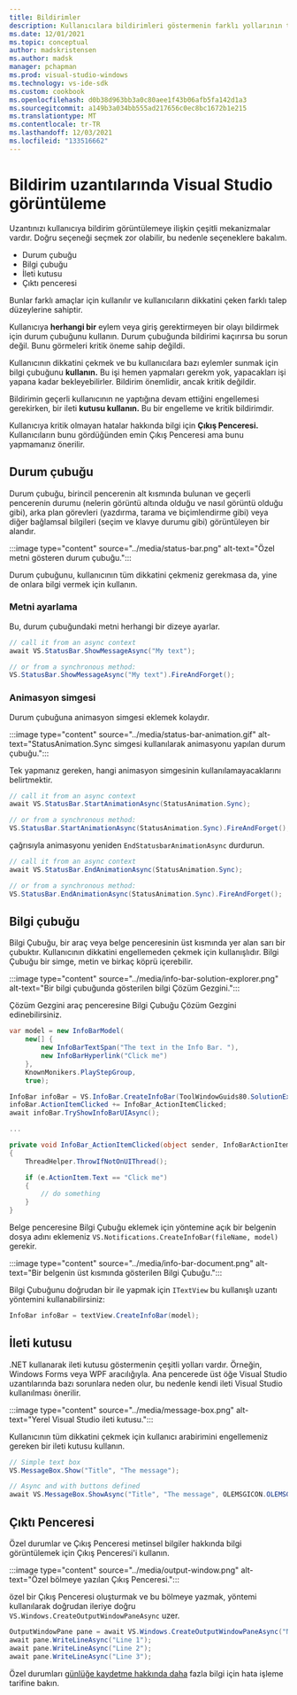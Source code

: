 ```yaml
---
title: Bildirimler
description: Kullanıcılara bildirimleri göstermenin farklı yollarının tarifi.
ms.date: 12/01/2021
ms.topic: conceptual
author: madskristensen
ms.author: madsk
manager: pchapman
ms.prod: visual-studio-windows
ms.technology: vs-ide-sdk
ms.custom: cookbook
ms.openlocfilehash: d0b38d963bb3a0c80aee1f43b06afb5fa142d1a3
ms.sourcegitcommit: a149b3a034bb555ad217656c0ec8bc1672b1e215
ms.translationtype: MT
ms.contentlocale: tr-TR
ms.lasthandoff: 12/03/2021
ms.locfileid: "133516662"
---
```

# <a name="displaying-notifications-in-visual-studio-extensions"></a>Bildirim uzantılarında Visual Studio görüntüleme

Uzantınızı kullanıcıya bildirim görüntülemeye ilişkin çeşitli mekanizmalar vardır. Doğru seçeneği seçmek zor olabilir, bu nedenle seçeneklere bakalım.

* Durum çubuğu
* Bilgi çubuğu
* İleti kutusu
* Çıktı penceresi

Bunlar farklı amaçlar için kullanılır ve kullanıcıların dikkatini çeken farklı talep düzeylerine sahiptir.

Kullanıcıya **herhangi bir** eylem veya giriş gerektirmeyen bir olayı bildirmek için durum çubuğunu kullanın. Durum çubuğunda bildirimi kaçırırsa bu sorun değil. Bunu görmeleri kritik öneme sahip değildi.

Kullanıcının dikkatini çekmek ve bu kullanıcılara bazı eylemler sunmak için bilgi çubuğunu **kullanın.** Bu işi hemen yapmaları gerekm yok, yapacakları işi yapana kadar bekleyebilirler. Bildirim önemlidir, ancak kritik değildir.

Bildirimin geçerli kullanıcının ne yaptığına devam ettiğini engellemesi gerekirken, bir ileti **kutusu kullanın.** Bu bir engelleme ve kritik bildirimdir.

Kullanıcıya kritik olmayan hatalar hakkında bilgi için **Çıkış Penceresi.** Kullanıcıların bunu gördüğünden emin Çıkış Penceresi ama bunu yapmamanız önerilir.

## <a name="status-bar"></a>Durum çubuğu
Durum çubuğu, birincil pencerenin alt kısmında bulunan ve geçerli pencerenin durumu (nelerin görüntü altında olduğu ve nasıl görüntü olduğu gibi), arka plan görevleri (yazdırma, tarama ve biçimlendirme gibi) veya diğer bağlamsal bilgileri (seçim ve klavye durumu gibi) görüntüleyen bir alandır.

:::image type="content" source="../media/status-bar.png" alt-text="Özel metni gösteren durum çubuğu.":::

Durum çubuğunu, kullanıcının tüm dikkatini çekmeniz gerekmasa da, yine de onlara bilgi vermek için kullanın.

### <a name="set-the-text"></a>Metni ayarlama
Bu, durum çubuğundaki metni herhangi bir dizeye ayarlar.

```csharp
// call it from an async context
await VS.StatusBar.ShowMessageAsync("My text");

// or from a synchronous method:
VS.StatusBar.ShowMessageAsync("My text").FireAndForget();
```

### <a name="animation-icon"></a>Animasyon simgesi
Durum çubuğuna animasyon simgesi eklemek kolaydır.

:::image type="content" source="../media/status-bar-animation.gif" alt-text="StatusAnimation.Sync simgesi kullanılarak animasyonu yapılan durum çubuğu.":::

Tek yapmanız gereken, hangi animasyon simgesinin kullanılamayacaklarını belirtmektir.

```csharp
// call it from an async context
await VS.StatusBar.StartAnimationAsync(StatusAnimation.Sync);

// or from a synchronous method:
VS.StatusBar.StartAnimationAsync(StatusAnimation.Sync).FireAndForget();
```

çağrısıyla animasyonu yeniden `EndStatusbarAnimationAsync` durdurun.

```csharp
// call it from an async context
await VS.StatusBar.EndAnimationAsync(StatusAnimation.Sync);

// or from a synchronous method:
VS.StatusBar.EndAnimationAsync(StatusAnimation.Sync).FireAndForget();
```

## <a name="info-bar"></a>Bilgi çubuğu
Bilgi Çubuğu, bir araç veya belge penceresinin üst kısmında yer alan sarı bir çubuktır. Kullanıcının dikkatini engellemeden çekmek için kullanışlıdır. Bilgi Çubuğu bir simge, metin ve birkaç köprü içerebilir.

:::image type="content" source="../media/info-bar-solution-explorer.png" alt-text="Bir bilgi çubuğunda gösterilen bilgi Çözüm Gezgini.":::

Çözüm Gezgini araç penceresine Bilgi Çubuğu Çözüm Gezgini edinebilirsiniz.

```csharp
var model = new InfoBarModel(
    new[] {
        new InfoBarTextSpan("The text in the Info Bar. "),
        new InfoBarHyperlink("Click me")
    },
    KnownMonikers.PlayStepGroup,
    true);

InfoBar infoBar = VS.InfoBar.CreateInfoBar(ToolWindowGuids80.SolutionExplorer, model);
infoBar.ActionItemClicked += InfoBar_ActionItemClicked;
await infoBar.TryShowInfoBarUIAsync();

...

private void InfoBar_ActionItemClicked(object sender, InfoBarActionItemEventArgs e)
{
    ThreadHelper.ThrowIfNotOnUIThread();

    if (e.ActionItem.Text == "Click me")
    {
        // do something
    }
}
```

Belge penceresine Bilgi Çubuğu eklemek için yöntemine açık bir belgenin dosya adını eklemeniz `VS.Notifications.CreateInfoBar(fileName, model)` gerekir.

:::image type="content" source="../media/info-bar-document.png" alt-text="Bir belgenin üst kısmında gösterilen Bilgi Çubuğu.":::

Bilgi Çubuğunu doğrudan bir ile yapmak için `ITextView` bu kullanışlı uzantı yöntemini kullanabilirsiniz:

```csharp
InfoBar infoBar = textView.CreateInfoBar(model);
```

## <a name="message-box"></a>İleti kutusu
.NET kullanarak ileti kutusu göstermenin çeşitli yolları vardır. Örneğin, Windows Forms veya WPF aracılığıyla. Ana pencerede üst öğe Visual Studio uzantılarında bazı sorunlara neden olur, bu nedenle kendi ileti Visual Studio kullanılması önerilir.

:::image type="content" source="../media/message-box.png" alt-text="Yerel Visual Studio ileti kutusu.":::

Kullanıcının tüm dikkatini çekmek için kullanıcı arabirimini engellemeniz gereken bir ileti kutusu kullanın.

```csharp
// Simple text box
VS.MessageBox.Show("Title", "The message");

// Async and with buttons defined
await VS.MessageBox.ShowAsync("Title", "The message", OLEMSGICON.OLEMSGICON_INFO, OLEMSGBUTTON.OLEMSGBUTTON_OKCANCEL);   
```

## <a name="output-window"></a>Çıktı Penceresi
Özel durumlar ve Çıkış Penceresi metinsel bilgiler hakkında bilgi görüntülemek için Çıkış Penceresi'i kullanın.

:::image type="content" source="../media/output-window.png" alt-text="Özel bölmeye yazılan Çıkış Penceresi.":::

özel bir Çıkış Penceresi oluşturmak ve bu bölmeye yazmak, yöntemi kullanılarak doğrudan ileriye doğru `VS.Windows.CreateOutputWindowPaneAsync` uzer.

```csharp
OutputWindowPane pane = await VS.Windows.CreateOutputWindowPaneAsync("Name of pane");
await pane.WriteLineAsync("Line 1");
await pane.WriteLineAsync("Line 2");
await pane.WriteLineAsync("Line 3");

```

Özel durumları [günlüğe kaydetme hakkında daha](handle-errors.md) fazla bilgi için hata işleme tarifine bakın.
